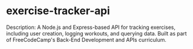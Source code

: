 # exercise-tracker-api
Description: A Node.js and Express-based API for tracking exercises, including user creation, logging workouts, and querying data. Built as part of FreeCodeCamp's Back-End Development and APIs curriculum.
